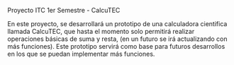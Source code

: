 Proyecto ITC 1er Semestre - CalcuTEC

En este proyecto, se desarrollará un prototipo de una calculadora cientifica llamada CalcuTEC, que hasta el momento solo permitirá realizar operaciones básicas de suma y resta, (en un futuro se irá actualizando con más funciones). Este prototipo servirá como base para futuros desarrollos en los que se puedan implementar más funciones.
